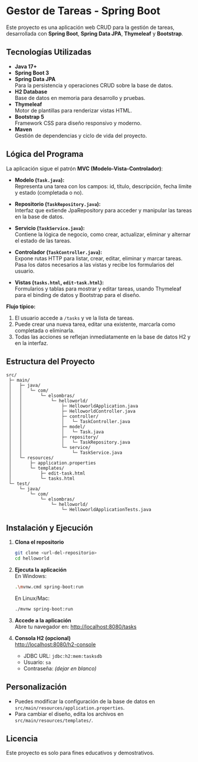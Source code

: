 # Gestor de Tareas - Spring Boot

Este proyecto es una aplicación web CRUD para la gestión de tareas, desarrollada con **Spring Boot**, **Spring Data JPA**, **Thymeleaf** y **Bootstrap**.

## Tecnologías Utilizadas

- **Java 17+**
- **Spring Boot 3**
- **Spring Data JPA**  
  Para la persistencia y operaciones CRUD sobre la base de datos.
- **H2 Database**  
  Base de datos en memoria para desarrollo y pruebas.
- **Thymeleaf**  
  Motor de plantillas para renderizar vistas HTML.
- **Bootstrap 5**  
  Framework CSS para diseño responsivo y moderno.
- **Maven**  
  Gestión de dependencias y ciclo de vida del proyecto.

## Lógica del Programa

La aplicación sigue el patrón **MVC (Modelo-Vista-Controlador)**:

- **Modelo (`Task.java`):**  
  Representa una tarea con los campos: id, título, descripción, fecha límite y estado (completada o no).

- **Repositorio (`TaskRepository.java`):**  
  Interfaz que extiende JpaRepository para acceder y manipular las tareas en la base de datos.

- **Servicio (`TaskService.java`):**  
  Contiene la lógica de negocio, como crear, actualizar, eliminar y alternar el estado de las tareas.

- **Controlador (`TaskController.java`):**  
  Expone rutas HTTP para listar, crear, editar, eliminar y marcar tareas.  
  Pasa los datos necesarios a las vistas y recibe los formularios del usuario.

- **Vistas (`tasks.html`, `edit-task.html`):**  
  Formularios y tablas para mostrar y editar tareas, usando Thymeleaf para el binding de datos y Bootstrap para el diseño.

**Flujo típico:**

1. El usuario accede a `/tasks` y ve la lista de tareas.
2. Puede crear una nueva tarea, editar una existente, marcarla como completada o eliminarla.
3. Todas las acciones se reflejan inmediatamente en la base de datos H2 y en la interfaz.

## Estructura del Proyecto

```
src/
 ├─ main/
 │   ├─ java/
 │   │   └─ com/
 │   │       └─ elsombras/
 │   │           └─ helloworld/
 │   │               ├─ HelloworldApplication.java
 │   │               ├─ HelloworldController.java
 │   │               ├─ controller/
 │   │               │   └─ TaskController.java
 │   │               ├─ model/
 │   │               │   └─ Task.java
 │   │               ├─ repository/
 │   │               │   └─ TaskRepository.java
 │   │               └─ service/
 │   │                   └─ TaskService.java
 │   └─ resources/
 │       ├─ application.properties
 │       └─ templates/
 │           ├─ edit-task.html
 │           └─ tasks.html
 └─ test/
     └─ java/
         └─ com/
             └─ elsombras/
                 └─ helloworld/
                     └─ HelloworldApplicationTests.java
```

## Instalación y Ejecución

1. **Clona el repositorio**

   ```bash
   git clone <url-del-repositorio>
   cd helloworld
   ```

2. **Ejecuta la aplicación**  
   En Windows:

   ```bash
   .\mvnw.cmd spring-boot:run
   ```

   En Linux/Mac:

   ```bash
   ./mvnw spring-boot:run
   ```

3. **Accede a la aplicación**  
   Abre tu navegador en: [http://localhost:8080/tasks](http://localhost:8080/tasks)

4. **Consola H2 (opcional)**  
   [http://localhost:8080/h2-console](http://localhost:8080/h2-console)
   - JDBC URL: `jdbc:h2:mem:tasksdb`
   - Usuario: `sa`
   - Contraseña: _(dejar en blanco)_

## Personalización

- Puedes modificar la configuración de la base de datos en `src/main/resources/application.properties`.
- Para cambiar el diseño, edita los archivos en `src/main/resources/templates/`.

## Licencia

Este proyecto es solo para fines educativos y demostrativos.
